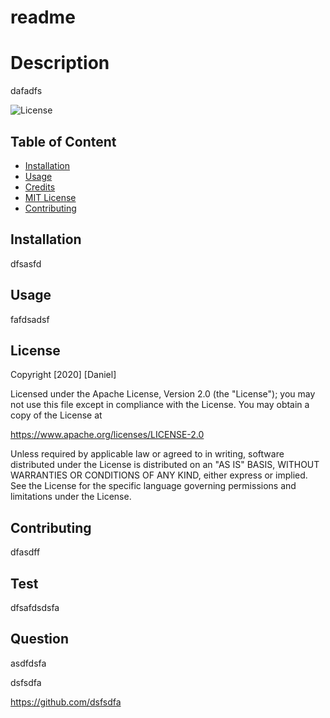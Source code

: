   
  # readme

  # Description

  dafadfs

  ![License](https://img.shields.io/badge/License-Apache-red)

  ## Table of Content 
* [Installation](#installation)
* [Usage](#usage)
* [Credits](#credits)
* [MIT License](#MIT-License)
* [Contributing](#Contributing)


## Installation

dfsasfd

## Usage 

fafdsadsf


## License 

Copyright [2020] [Daniel]

Licensed under the Apache License, Version 2.0 (the "License");
you may not use this file except in compliance with the License.
You may obtain a copy of the License at

  https://www.apache.org/licenses/LICENSE-2.0

Unless required by applicable law or agreed to in writing, software
distributed under the License is distributed on an "AS IS" BASIS,
WITHOUT WARRANTIES OR CONDITIONS OF ANY KIND, either express or implied.
See the License for the specific language governing permissions and
limitations under the License.


## Contributing 

dfasdff


## Test 

dfsafdsdsfa


## Question

asdfdsfa

dsfsdfa

https://github.com/dsfsdfa

